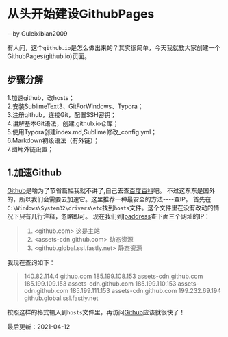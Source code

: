 # 从头开始建设GithubPages
--by Guleixibian2009

有人问，这个`github.io`是怎么做出来的？其实很简单，今天我就教大家创建一个GithubPages(github.io)页面。

## 步骤分解
1.加速github，改hosts；  
2.安装SublimeText3、GitForWindows、Typora；  
3.注册github，连接Git，配置SSH密钥；  
4.讲解基本Git语法，创建<username>.github.io仓库；<br />
5.使用Typora创建index.md,Sublime修改_config.yml；<br />
6.Markdown初级语法（有外链）；<br />
7.图片外链设置； <br />

## 1.加速Github
[Github](github.com)是啥为了节省篇幅我就不讲了,自己去查[百度百科](https://baike.baidu.com/item/Github/10145341?fr=aladdin)吧。
不过这东东是国外的，所以我们会需要去加速它。这里推荐一种最安全的方法----查IP。
首先在`C:\Windows\System32\drivers\etc`找到`hosts`文件。这个文件里在没有改动的情况下只有几行注释，忽略即可。
现在我们到[Ipaddress](www.ipaddress.com)查下面三个网址的IP：
> 1. <github.com> 这是主站
> 2. <assets-cdn.github.com> 动态资源
> 3. <github.global.ssl.fastly.net> 静态资源

我现在查询如下：

> 140.82.114.4 github.com
> 185.199.108.153 assets-cdn.github.com
> 185.199.109.153 assets-cdn.github.com
> 185.199.110.153 assets-cdn.github.com
> 185.199.111.153 assets-cdn.github.com
> 199.232.69.194 github.global.ssl.fastly.net

按照这样的格式输入到`hosts`文件里，再访问[Github](github.com)应该就很快了！


最后更新：2021-04-12


